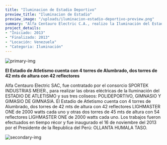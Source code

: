 ```yaml
---
title: "Iluminacion de Estadio Deportivo"
preview_title: "Iluminacion de Estadio"
preview_image: "/uploads/iluminacion-estadio-deportivo-preview.png"
summary: "Alfa Centauro Electric C.A., realizo la Iluminación del Estadio  de  Atletismo  y sus tres coliseos: Polideportivo, Gimnasio y gimnasio de gimnasia."
project_details:
- "Iniciado: 2013"
- "Finalizado: 2013"
- "Locación: Venezuela"
- "Categoria: Iluminación"
---
```


![primary-img](/uploads/estadio-deportivo-1.png)

**El Estadio de Atletismo cuenta con 4 torres de Alumbrado, dos torres de 42 mts de altura con 42 reflectores**

Alfa Centauro Electric SAC, fue contratado por el consorcio SPORTEK INDUSTRIAS MEIER., para realizar las obras eléctricas de la Iluminación del ESTADIO DE ATLETISMO y sus tres coliseos: POLIDEPORTIVO, GIMNASIO Y GIMASIO DE GIMNASIA. El Estadio de Atletismo cuenta con 4 torres de Alumbrado, dos torres de 42 mts de altura con 42 reflectores LIGHMASTER ONE de 2000 watts cada uno y otras dos torres de 45 mts de altura con 54 reflectores LIGHMASTER ONE de 2000 watts cada uno. Los trabajos fueron efectuados en tiempo récor y fue inaugurado el 16 de noviembre del 2013 por el Presidente de la Republica del Perú: OLLANTA HUMALA TASO.

![secondary-img](/uploads/estadio-deportivo-2.png)
